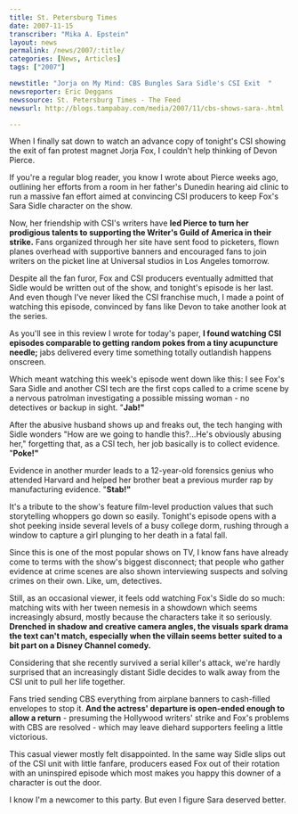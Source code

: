 ```yaml
---
title: St. Petersburg Times
date: 2007-11-15
transcriber: "Mika A. Epstein"
layout: news
permalink: /news/2007/:title/
categories: [News, Articles]
tags: ["2007"]

newstitle: "Jorja on My Mind: CBS Bungles Sara Sidle's CSI Exit  "
newsreporter: Eric Deggans
newssource: St. Petersburg Times - The Feed
newsurl: http://blogs.tampabay.com/media/2007/11/cbs-shows-sara-.html

---
```

When I finally sat down to watch an advance copy of tonight's CSI showing the exit of fan protest magnet Jorja Fox, I couldn't help thinking of Devon Pierce.

If you're a regular blog reader, you know I wrote about Pierce weeks ago, outlining her efforts from a room in her father's Dunedin hearing aid clinic to run a massive fan effort aimed at convincing CSI producers to keep Fox's Sara Sidle character on the show.

Now, her friendship with CSI's writers have **led Pierce to turn her prodigious talents to supporting the Writer's Guild of America in their strike.** Fans organized through her site have sent food to picketers, flown planes overhead with supportive banners and encouraged fans to join writers on the picket line at Universal studios in Los Angeles tomorrow.

Despite all the fan furor, Fox and CSI producers eventually admitted that Sidle would be written out of the show, and tonight's episode is her last. And even though I've never liked the CSI franchise much, I made a point of watching this episode, convinced by fans like Devon to take another look at the series.

As you'll see in this review I wrote for today's paper, **I found watching CSI episodes comparable to getting random pokes from a tiny acupuncture needle;** jabs delivered every time something totally outlandish happens onscreen.

Which meant watching this week's episode went down like this: I see Fox's Sara Sidle and another CSI tech are the first cops called to a crime scene by a nervous patrolman investigating a possible missing woman - no detectives or backup in sight. "**Jab!"**

After the abusive husband shows up and freaks out, the tech hanging with Sidle wonders "How are we going to handle this?...He's obviously abusing her," forgetting that, as a CSI tech, her job basically is to collect evidence. "**Poke!"**

Evidence in another murder leads to a 12-year-old forensics genius who attended Harvard and helped her brother beat a previous murder rap by manufacturing evidence. "**Stab!"**

It's a tribute to the show's feature film-level production values that such storytelling whoppers go down so easily. Tonight's episode opens with a shot peeking inside several levels of a busy college dorm, rushing through a window to capture a girl plunging to her death in a fatal fall.

Since this is one of the most popular shows on TV, I know fans have already come to terms with the show's biggest disconnect; that people who gather evidence at crime scenes are also shown interviewing suspects and solving crimes on their own. Like, um, detectives.

Still, as an occasional viewer, it feels odd watching Fox's Sidle do so much: matching wits with her tween nemesis in a showdown which seems increasingly absurd, mostly because the characters take it so seriously. **Drenched in shadow and creative camera angles, the visuals spark drama the text can't match, especially when the villain seems better suited to a bit part on a Disney Channel comedy.**

Considering that she recently survived a serial killer's attack, we're hardly surprised that an increasingly distant Sidle decides to walk away from the CSI unit to pull her life together.

Fans tried sending CBS everything from airplane banners to cash-filled envelopes to stop it. **And the actress' departure is open-ended enough to allow a return** - presuming the Hollywood writers' strike and Fox's problems with CBS are resolved - which may leave diehard supporters feeling a little victorious.

This casual viewer mostly felt disappointed. In the same way Sidle slips out of the CSI unit with little fanfare, producers eased Fox out of their rotation with an uninspired episode which most makes you happy this downer of a character is out the door.

I know I'm a newcomer to this party. But even I figure Sara deserved better.
